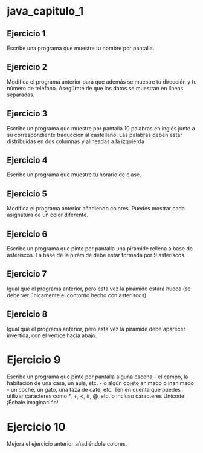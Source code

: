 # java_capitulo_1

## Ejercicio 1

Escribe una programa que muestre tu nombre por pantalla.

## Ejercicio 2

Modifica el programa anterior para que además se muestre tu dirección y tu número de teléfono. Asegúrate de que los datos se muestran en líneas
separadas.

## Ejercicio 3

Escribe un programa que muestre por pantalla 10 palabras en inglés junto a su correspondiente traducción al castellano. Las palabras deben estar distribuidas
en dos columnas y alineadas a la izquierda

## Ejercicio 4

Escribe un programa que muestre tu horario de clase.

## Ejercicio 5

Modifica el programa anterior añadiendo colores. Puedes mostrar cada asignatura de un color diferente.

## Ejercicio 6

Escribe un programa que pinte por pantalla una pirámide rellena a base de asteriscos. La base de la pirámide debe estar formada por 9 asteriscos.

## Ejercicio 7

Igual que el programa anterior, pero esta vez la pirámide estará hueca (se debe ver únicamente el contorno hecho con asteriscos).

## Ejercicio 8

Igual que el programa anterior, pero esta vez la pirámide debe aparecer invertida, con el vértice hacia abajo.

# Ejercicio 9

Escribe un programa que pinte por pantalla alguna escena - el campo, la habitación de una casa, un aula, etc. - o algún objeto animado o inanimado - un coche, un gato, una taza de café, etc. Ten en cuenta que puedes utilizar    caracteres como \*, +, <, #, @, etc. o incluso caracteres Unicode. ¡Échale     imaginación!

# Ejercicio 10

Mejora el ejercicio anterior añadiéndole colores.
